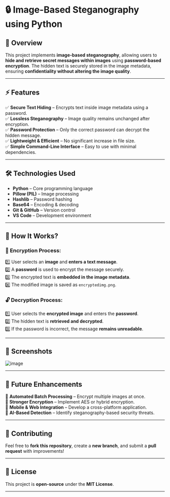 # **🔒 Image-Based Steganography using Python**  

## **📌 Overview**  
This project implements **image-based steganography**, allowing users to **hide and retrieve secret messages within images** using **password-based encryption**. The hidden text is securely stored in the image metadata, ensuring **confidentiality without altering the image quality**.  

---

## **⚡ Features**  
✅ **Secure Text Hiding** – Encrypts text inside image metadata using a password.  
✅ **Lossless Steganography** – Image quality remains unchanged after encryption.  
✅ **Password Protection** – Only the correct password can decrypt the hidden message.  
✅ **Lightweight & Efficient** – No significant increase in file size.  
✅ **Simple Command-Line Interface** – Easy to use with minimal dependencies.  

---

## **🛠️ Technologies Used**  
- **Python** – Core programming language  
- **Pillow (PIL)** – Image processing  
- **Hashlib** – Password hashing  
- **Base64** – Encoding & decoding  
- **Git & GitHub** – Version control  
- **VS Code** – Development environment  

---

## **📜 How It Works?**  
### **🔐 Encryption Process:**  
1️⃣ User selects an **image** and **enters a text message**.  
2️⃣ A **password** is used to encrypt the message securely.  
3️⃣ The encrypted text is **embedded in the image metadata**.  
4️⃣ The modified image is saved as `encryptedimg.png`.  

### **🔓 Decryption Process:**  
1️⃣ User selects the **encrypted image** and enters the **password**.  
2️⃣ The hidden text is **retrieved and decrypted**.  
3️⃣ If the password is incorrect, the message **remains unreadable**.  

---

## **📸 Screenshots**  
![image](https://github.com/user-attachments/assets/63ef3cc3-350e-4f88-a0ea-eaebb459965e)

---

## **🎯 Future Enhancements**  
🚀 **Automated Batch Processing** – Encrypt multiple images at once.  
🔐 **Stronger Encryption** – Implement AES or hybrid encryption.  
📱 **Mobile & Web Integration** – Develop a cross-platform application.  
🤖 **AI-Based Detection** – Identify steganography-based security threats.  

---

## **📌 Contributing**  
Feel free to **fork this repository**, create a **new branch**, and submit a **pull request** with improvements!  

---

## **📄 License**  
This project is **open-source** under the **MIT License**.  

---

